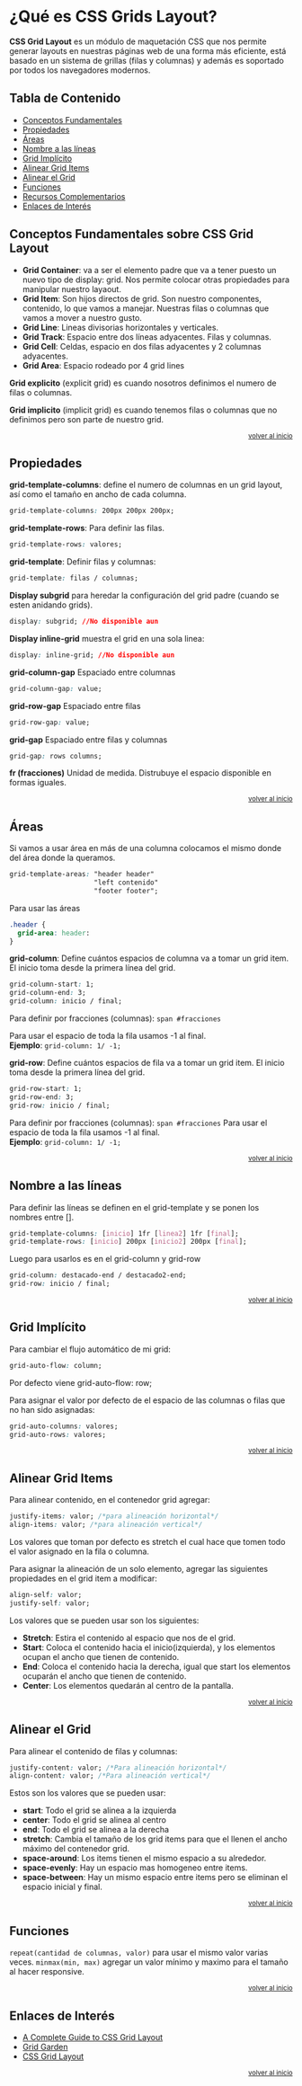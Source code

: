 # ¿Qué es CSS Grids Layout?

**CSS Grid Layout** es un módulo de maquetación CSS que nos permite generar layouts en nuestras páginas web de una forma más eficiente, está basado en un sistema de grillas (filas y columnas) y además es soportado por todos los navegadores modernos.

## Tabla de Contenido
- [Conceptos Fundamentales](#conceptos-fundamentales)
- [Propiedades](#propiedades)
- [Áreas](#Áreas)
- [Nombre a las líneas](#nombre-a-las-líneas)
- [Grid Implícito](#grid-implícito)
- [Alinear Grid Items](#alinear-grid-items)
- [Alinear el Grid](#alinear-el-grid)
- [Funciones](#funciones)
- [Recursos Complementarios](#recursos-complementarios)
- [Enlaces de Interés](#enlaces-de-interés)

## Conceptos Fundamentales sobre CSS Grid Layout

* **Grid Container**: va a ser el elemento padre que va a tener puesto un nuevo tipo de display: grid. Nos permite colocar otras propiedades para manipular nuestro layaout.
* **Grid Item**: Son hijos directos de grid. Son nuestro componentes, contenido, lo que vamos a manejar. Nuestras filas o columnas que vamos a mover a nuestro gusto.
* **Grid Line**: Lineas divisorias horizontales y verticales.
* **Grid Track**: Espacio entre dos líneas adyacentes. Filas y columnas.
* **Grid Cell**: Celdas, espacio en dos filas adyacentes y 2 columnas adyacentes.
* **Grid Area**: Espacio rodeado por 4 grid lines

**Grid explicito** (explicit grid) es cuando nosotros definimos el numero de filas o columnas.

**Grid implicito** (implicit grid) es cuando tenemos filas o columnas que no definimos pero son parte de nuestro grid.

<div align="right">
  <small><a href="#tabla-de-contenido">volver al inicio</a></small>
</div>

## Propiedades

**grid-template-columns**: define el numero de columnas en un grid layout, así como el tamaño en ancho de cada columna.

```css
grid-template-columns: 200px 200px 200px;
```

**grid-template-rows**: Para definir las filas.

```css
grid-template-rows: valores;
```

**grid-template**: Definir filas y columnas:

```css
grid-template: filas / columnas;
```

**Display subgrid** para heredar la configuración del grid padre (cuando se esten anidando grids).

```css
display: subgrid; //No disponible aun
```

**Display inline-grid** muestra el grid en una sola linea:

```css
display: inline-grid; //No disponible aun
```

**grid-column-gap** Espaciado entre columnas

```css
grid-column-gap: value;
```

**grid-row-gap** Espaciado entre filas

```css
grid-row-gap: value;
```

**grid-gap** Espaciado entre filas y columnas

```css
grid-gap: rows columns;
```

**fr (fracciones)** Unidad de medida. Distrubuye el espacio disponible en formas iguales.

<div align="right">
  <small><a href="#tabla-de-contenido">volver al inicio</a></small>
</div>

## Áreas

Si vamos a usar área en más de una columna colocamos el mismo donde del área donde la queramos.

```css
grid-template-areas: "header header"
                     "left contenido"
                     "footer footer";
```

Para usar las áreas

```css
.header {
  grid-area: header:
}
```

**grid-column**: Define cuántos espacios de columna va a tomar un grid item. El inicio toma desde la primera línea del grid.

```css
grid-column-start: 1;
grid-column-end: 3;
grid-column: inicio / final;
```

Para definir por fracciones (columnas): `span #fracciones`

Para usar el espacio de toda la fila usamos -1 al final.  
**Ejemplo**: `grid-column: 1/ -1;`

**grid-row**: Define cuántos espacios de fila va a tomar un grid item. El inicio toma desde la primera línea del grid.

```css
grid-row-start: 1;
grid-row-end: 3;
grid-row: inicio / final;
```

Para definir por fracciones (columnas): `span #fracciones`
Para usar el espacio de toda la fila usamos -1 al final.  
**Ejemplo**: `grid-column: 1/ -1;`

<div align="right">
  <small><a href="#tabla-de-contenido">volver al inicio</a></small>
</div>

## Nombre a las líneas

Para definir las líneas se definen en el grid-template y se ponen los nombres entre [].

```css
grid-template-columns: [inicio] 1fr [linea2] 1fr [final];
grid-template-rows: [inicio] 200px [inicio2] 200px [final];
```

Luego para usarlos es en el grid-column y grid-row

```css
grid-column: destacado-end / destacado2-end;
grid-row: inicio / final;
```

<div align="right">
  <small><a href="#tabla-de-contenido">volver al inicio</a></small>
</div>

## Grid Implícito

Para cambiar el flujo automático de mi grid:

```css
grid-auto-flow: column;
```

Por defecto viene grid-auto-flow: row;

Para asignar el valor por defecto de el espacio de las columnas o filas que no han sido asignadas:

```css
grid-auto-columns: valores;
grid-auto-rows: valores;
```

<div align="right">
  <small><a href="#tabla-de-contenido">volver al inicio</a></small>
</div>

## Alinear Grid Items

Para alinear contenido, en el contenedor grid agregar:

```css
justify-items: valor; /*para alineación horizontal*/
align-items: valor; /*para alineación vertical*/
```

Los valores que toman por defecto es stretch el cual hace que tomen todo el valor asignado en la fila o columna.

Para asignar la alineación de un solo elemento, agregar las siguientes propiedades en el grid item a modificar:

```css
align-self: valor;
justify-self: valor;
```

Los valores que se pueden usar son los siguientes:
* **Stretch**: Estira el contenido al espacio que nos de el grid.
* **Start**: Coloca el contenido hacia el inicio(izquierda), y los elementos ocupan el ancho que tienen de contenido.
* **End**: Coloca el contenido hacia la derecha, igual que start los elementos ocuparán el ancho que tienen de contenido.
* **Center**: Los elementos quedarán al centro de la pantalla.

<div align="right">
  <small><a href="#tabla-de-contenido">volver al inicio</a></small>
</div>

## Alinear el Grid

Para alinear el contenido de filas y columnas:

```css
justify-content: valor; /*Para alineación horizontal*/
align-content: valor; /*Para alineación vertical*/
```

Estos son los valores que se pueden usar:
* **start**: Todo el grid se alinea a la izquierda
* **center**: Todo el grid se alinea al centro
* **end**: Todo el grid se alinea a la derecha
* **stretch**: Cambia el tamaño de los grid items para que el llenen el ancho máximo del contenedor grid.
* **space-around**: Los items tienen el mismo espacio a su alrededor.
* **space-evenly**: Hay un espacio mas homogeneo entre items.
* **space-between**: Hay un mismo espacio entre items pero se eliminan el espacio inicial y final.

<div align="right">
  <small><a href="#tabla-de-contenido">volver al inicio</a></small>
</div>

## Funciones

`repeat(cantidad de columnas, valor)` para usar el mismo valor varias veces.
`minmax(min, max)` agregar un valor mínimo y maximo para el tamaño al hacer responsive.

<div align="right">
  <small><a href="#tabla-de-contenido">volver al inicio</a></small>
</div>


## Enlaces de Interés
* [A Complete Guide to CSS Grid Layout](http://chris.house/blog/a-complete-guide-css-grid-layout/#prop-grid-column-row-gap)
* [Grid Garden](https://cssgridgarden.com/#es)
* [CSS Grid Layout](https://developer.mozilla.org/es/docs/Web/CSS/CSS_Grid_Layout)
<div align="right">
  <small><a href="#tabla-de-contenido">volver al inicio</a></small>
</div>
